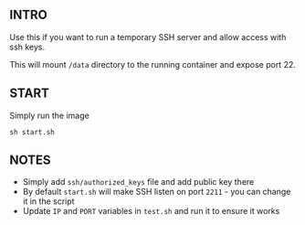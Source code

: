 ## INTRO
Use this if you want to run a temporary SSH server and allow access with ssh keys.

This will mount `/data` directory to the running container and expose port 22.

## START

Simply run the image

```
sh start.sh
```

## NOTES

 * Simply add `ssh/authorized_keys` file and add public key there
 * By default `start.sh` will make SSH listen on port `2211` - you can change it in the script
 * Update `IP` and `PORT` variables in `test.sh` and run it to ensure it works
